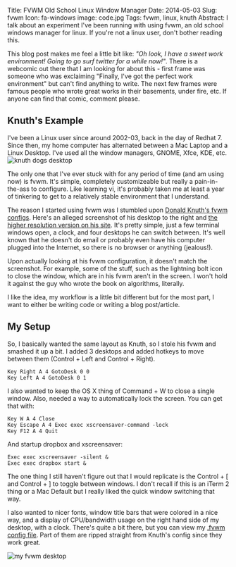 Title: FVWM Old School Linux Window Manager
Date: 2014-05-03
Slug: fvwm
Icon: fa-windows
image: code.jpg
Tags: fvwm, linux, knuth
Abstract: I talk about an experiment I've been running with using fvwm, an old school windows manager for linux. If you're not a linux user, don't bother reading this.

This blog post makes me feel a little bit like: *"Oh look, I have a sweet work environment! Going to go surf twitter for a while now!"*. There is a webcomic out there that I am looking for about this - first frame was someone who was exclaiming "Finally, I've got the perfect work environment" but can't find anything to write. The next few frames were famous people who wrote great works in their basements, under fire, etc. If anyone can find that comic, comment please.

Knuth's Example
-----------------------------
I've been a Linux user since around 2002-03, back in the day of Redhat 7. Since then, my home computer has alternated between a Mac Laptop and a Linux Desktop. I've used all the window managers, GNOME, Xfce, KDE, etc. ![knuth dogs desktop](|filename|/images/knuth-small.jpg)

The only one that I've ever stuck with for any period of time (and am using now) is fvwm. It's simple, completely customizeable but really a pain-in-the-ass to configure. Like learning vi, it's probably taken me at least a year of tinkering to get to a relatively stable environment that I understand.

The reason I started using fvwm was I stumbled upon [Donald Knuth's fvwm configs](http://www-cs-faculty.stanford.edu/~uno/programs/.fvwm2rc). Here's an alleged screenshot of his desktop to the right and [the higher resolution version on his site](http://www-cs-faculty.stanford.edu/~uno/screen.jpeg). It's pretty simple, just a few terminal windows open, a clock, and four desktops he can switch between. It's well known that he doesn't do email or probably even have his computer plugged into the Internet, so there is no browser or anything (jealous!).

Upon actually looking at his fvwm configuration, it doesn't match the screenshot. For example, some of the stuff, such as the lightning bolt icon to close the window, which are in his fvwm aren't in the screen. I won't hold it against the guy who wrote the book on algorithms, literally.

I like the idea, my workflow is a little bit different but for the most part, I want to either be writing code or writing a blog post/article. 

My Setup
--------------------------------
So, I basically wanted the same layout as Knuth, so I stole his fvwm and smashed it up a bit. I added 3 desktops and added hotkeys to move between them (Control + Left and Control + Right).
```
Key Right A 4 GotoDesk 0 0
Key Left A 4 GotoDesk 0 1
```

I also wanted to keep the OS X thing of Command + W to close a single window. Also, needed a way to automatically lock the screen. You can get that with:
```
Key W A 4 Close
Key Escape A 4 Exec exec xscreensaver-command -lock
Key F12 A 4 Quit
```
And startup dropbox and xscreensaver:
```
Exec exec xscreensaver -silent &
Exec exec dropbox start &
```
The one thing I still haven't figure out that I would replicate is the Control + [ and Control + ] to toggle between windows. I don't recall if this is an iTerm 2 thing or a Mac Default but I really liked the quick window switching that way.

I also wanted to nicer fonts, window title bars that were colored in a nice way, and a display of CPU/bandwidth usage on the right hand side of my desktop, with a clock. There's quite a bit there, but you can view my [.fvwm config file](https://github.com/haydenth/dotfiles/blob/master/.fvwm/.fvwm2rc). Part of them are ripped straight from Knuth's config since they work great.

![my fvwm desktop](|filename|/images/desktop-small.png)
